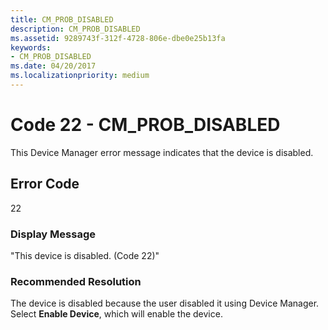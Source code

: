 ```yaml
---
title: CM_PROB_DISABLED
description: CM_PROB_DISABLED
ms.assetid: 9289743f-312f-4728-806e-dbe0e25b13fa
keywords:
- CM_PROB_DISABLED
ms.date: 04/20/2017
ms.localizationpriority: medium
---
```


# Code 22 - CM_PROB_DISABLED

This Device Manager error message indicates that the device is disabled.

## Error Code

22

### Display Message

"This device is disabled. (Code 22)"

### Recommended Resolution

The device is disabled because the user disabled it using Device Manager. Select **Enable Device**, which will enable the device.
